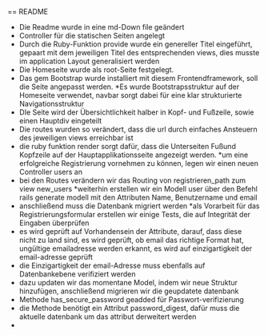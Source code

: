 == README

* Die Readme wurde in eine md-Down file geändert
* Controller für die statischen Seiten angelegt
* Durch die Ruby-Funktion provide wurde ein genereller Titel eingeführt, gepaart mit dem jeweiligen 
  Titel des entsprechenden views, dies musste im application Layout generalisiert werden
* Die Homeseite wurde als root-Seite festgelegt.
* Das gem Bootstrap wurde installiert mit diesem Frontendframework, soll die Seite angepasst werden.
*Es wurde Bootstrapsstruktur auf der Homeseite verwendet, navbar sorgt dabei für eine klar strukturierte Navigationsstruktur
* DIe Seite wird der Übersichtlichkeit halber in Kopf- und Fußzeile, sowie einen Hauptdiv eingeteilt
* Die routes wurden so verändert, dass die url durch einfaches Ansteuern des jeweiligen views erreichbar ist
* die ruby funktion render sorgt dafür, dass die Unterseiten Fußund Kopfzeile auf der Hauptapplikationsseite angezeigt werden.
*um eine erfolgreiche Registrierung vornehmen zu können, legen wir einen neuen Controller users an
* bei den Routes verändern wir das Routing von registrieren_path zum view new_users
*weiterhin erstellen wir ein Modell user über den Befehl rails generate modell mit den Attributen Name, Benutzername und email
* anschließend muss die Datenbank migriert werden
*als Vorarbeit für das Registrierungsformular erstellen wir einige Tests, die auf Integrität der Eingaben überprüfen
* es wird geprüft auf Vorhandensein der Attribute, darauf, dass diese nicht zu land sind, es wird geprüft, ob email das richtige Format hat, ungültige emailadresse werden erkannt, es wird auf einzigartigkeit der email-adresse geprüft
* die Einzigartigkeit der email-Adresse muss ebenfalls auf Datenbankebene verifiziert werden
* dazu updaten wir das momentane Model, indem wir neue Struktur hinzufügen, anschließend migrieren wir die geupdatete datenbank
* Methode  has_secure_password geadded für Passwort-verifizierung
* die Methode benötigt ein Attribut password_digest, dafür muss die aktuelle
 datenbank um das attribut derweitert werden
*

